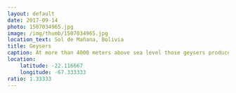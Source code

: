 ```yaml
---
layout: default
date: 2017-09-14
photo: 1507034965.jpg
image: /img/thumb/1507034965.jpg
location_text: Sol de Mañana, Bolivia
title: Geysers
caption: At more than 4000 meters above sea level those geysers produce a lot of steam, and early in the morning when the sun rises, it is just stunning! But so cold... sooooo cold I couldn't stay outisde more than few minutes!
location:
    latitude: -22.116667
    longitude: -67.333333
ratio: 1.33333
---
```

